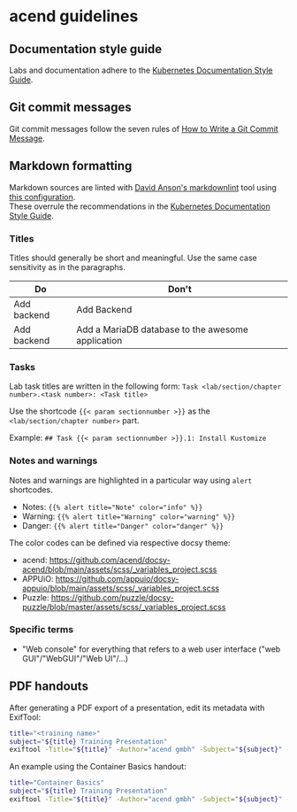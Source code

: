 # acend guidelines

## Documentation style guide

Labs and documentation adhere to the [Kubernetes Documentation Style Guide](https://kubernetes.io/docs/contribute/style/style-guide/).


## Git commit messages

Git commit messages follow the seven rules of [How to Write a Git Commit Message](https://chris.beams.io/posts/git-commit/).


## Markdown formatting

Markdown sources are linted with [David Anson's markdownlint](https://github.com/DavidAnson/markdownlint) tool using [this configuration](acend.json).\
These overrule the recommendations in the [Kubernetes Documentation Style Guide](https://kubernetes.io/docs/contribute/style/style-guide/).


### Titles

Titles should generally be short and meaningful. Use the same case sensitivity as in the paragraphs.

| Do            | Don't                                             |
| ------------- | ------------------------------------------------- |
| Add backend   | Add Backend                                       |
| Add backend   | Add a MariaDB database to the awesome application |


### Tasks

Lab task titles are written in the following form: `Task <lab/section/chapter number>.<task number>: <Task title>`

Use the shortcode `{{< param sectionnumber >}}` as the `<lab/section/chapter number>` part.

Example: `## Task {{< param sectionnumber >}}.1: Install Kustomize`


### Notes and warnings

Notes and warnings are highlighted in a particular way using `alert` shortcodes.

* Notes: `{{% alert title="Note" color="info" %}}`
* Warning: `{{% alert title="Warning" color="warning" %}}`
* Danger: `{{% alert title="Danger" color="danger" %}}`

The color codes can be defined via respective docsy theme:

* acend: https://github.com/acend/docsy-acend/blob/main/assets/scss/_variables_project.scss
* APPUiO: https://github.com/appuio/docsy-appuio/blob/main/assets/scss/_variables_project.scss
* Puzzle: https://github.com/puzzle/docsy-puzzle/blob/master/assets/scss/_variables_project.scss


### Specific terms

* "Web console" for everything that refers to a web user interface ("web GUI"/"WebGUI"/"Web UI"/...)


## PDF handouts

After generating a PDF export of a presentation, edit its metadata with ExifTool:

```bash
title="<training name>"
subject="${title} Training Presentation"
exiftool -Title="${title}" -Author="acend gmbh" -Subject="${subject}" -Keywords="${subject}" <PDF filename>
```

An example using the Container Basics handout:

```bash
title="Container Basics"
subject="${title} Training Presentation"
exiftool -Title="${title}" -Author="acend gmbh" -Subject="${subject}" -Keywords="${subject}" Container\ Basics.pdf
```
